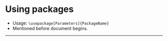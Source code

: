# Using packages

* Usage: `\usepackage[Parameters]{PackageName}`
* Mentioned before document begins.

---
